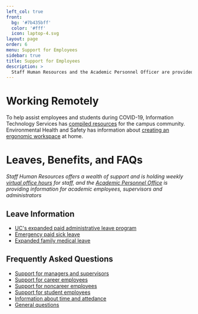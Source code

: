 ```yaml
---
left_col: true
front:
  bg: '#7b435bff'
  color: '#fff'
  icon: laptop-4.svg
layout: page
order: 6
menu: Support for Employees
sidebar: true
title: Support for Employees
description: >
  Staff Human Resources and the Academic Personnel Officer are provided assistance and resources for employees.
---
```


# Working Remotely

To help assist employees and students during COVID-19, Information Technology Services has [compiled resources](https://its.ucsc.edu/covid-19/index.html) for the campus community. Environmental Health and Safety has information about [creating an ergonomic workspace](https://ehs.ucsc.edu/programs/ergo/index.html) at home. 

# Leaves, Benefits, and FAQs

*Staff Human Resources offers a wealth of support and is holding weekly [virtual office hours](https://shr.ucsc.edu/covid-19-resources/index.html#new%3Avirtualofficehours) for staff, and the [Academic Personnel Office](https://apo.ucsc.edu/covid-19/index.html) is providing information for academic employees, supervisors and administrators*

## Leave Information

* [UC's expanded paid administrative leave program](https://shr.ucsc.edu/covid-19-resources/index.html#ucexpandedpaidadministrativeleave)
* [Emergency paid sick leave](https://shr.ucsc.edu/covid-19-resources/index.html#emergencypaidsickleave)
* [Expanded family medical leave](https://shr.ucsc.edu/covid-19-resources/index.html#expandedfamilymedicalleave)

## Frequently Asked Questions
* [Support for managers and supervisors](https://shr.ucsc.edu/covid-19-resources/index.html#questionsformanagerssupervisors)
* [Support for career employees](https://shr.ucsc.edu/covid-19-resources/index.html#questionsforcareeremployees)
* [Support for noncareer employees](https://shr.ucsc.edu/covid-19-resources/index.html#questionsfornon-careeremployeescontractbyagreementlimitedopenrecruitmentandnon-recruitmentpositions)
* [Support for student employees](https://shr.ucsc.edu/covid-19-resources/index.html#questionsforstudentemployees)
* [Information about time and attedance](https://shr.ucsc.edu/covid-19-resources/index.html#questionsabouttimeandattendance)
* [General questions](https://shr.ucsc.edu/covid-19-resources/index.html#generalquestions)

